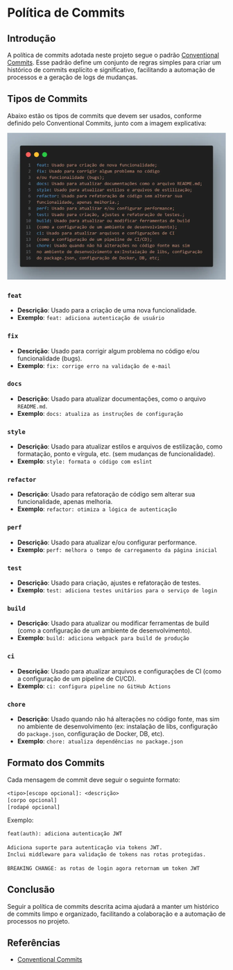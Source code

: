 # Política de Commits

## Introdução

A política de commits adotada neste projeto segue o padrão [Conventional Commits](https://www.conventionalcommits.org/pt-br/v1.0.0). Esse padrão define um conjunto de regras simples para criar um histórico de commits explícito e significativo, facilitando a automação de processos e a geração de logs de mudanças.

## Tipos de Commits

Abaixo estão os tipos de commits que devem ser usados, conforme definido pelo Conventional Commits, junto com a imagem explicativa:

![Tipos de Commits](../assets/commits.webp)

### `feat`

- **Descrição**: Usado para a criação de uma nova funcionalidade.
- **Exemplo**: `feat: adiciona autenticação de usuário`

### `fix`

- **Descrição**: Usado para corrigir algum problema no código e/ou funcionalidade (bugs).
- **Exemplo**: `fix: corrige erro na validação de e-mail`

### `docs`

- **Descrição**: Usado para atualizar documentações, como o arquivo `README.md`.
- **Exemplo**: `docs: atualiza as instruções de configuração`

### `style`

- **Descrição**: Usado para atualizar estilos e arquivos de estilização, como formatação, ponto e vírgula, etc. (sem mudanças de funcionalidade).
- **Exemplo**: `style: formata o código com eslint`

### `refactor`

- **Descrição**: Usado para refatoração de código sem alterar sua funcionalidade, apenas melhoria.
- **Exemplo**: `refactor: otimiza a lógica de autenticação`

### `perf`

- **Descrição**: Usado para atualizar e/ou configurar performance.
- **Exemplo**: `perf: melhora o tempo de carregamento da página inicial`

### `test`

- **Descrição**: Usado para criação, ajustes e refatoração de testes.
- **Exemplo**: `test: adiciona testes unitários para o serviço de login`

### `build`

- **Descrição**: Usado para atualizar ou modificar ferramentas de build (como a configuração de um ambiente de desenvolvimento).
- **Exemplo**: `build: adiciona webpack para build de produção`

### `ci`

- **Descrição**: Usado para atualizar arquivos e configurações de CI (como a configuração de um pipeline de CI/CD).
- **Exemplo**: `ci: configura pipeline no GitHub Actions`

### `chore`

- **Descrição**: Usado quando não há alterações no código fonte, mas sim no ambiente de desenvolvimento (ex: instalação de libs, configuração do `package.json`, configuração de Docker, DB, etc).
- **Exemplo**: `chore: atualiza dependências no package.json`

## Formato dos Commits

Cada mensagem de commit deve seguir o seguinte formato:

```
<tipo>[escopo opcional]: <descrição>
[corpo opcional]
[rodapé opcional]
```

Exemplo:
```
feat(auth): adiciona autenticação JWT

Adiciona suporte para autenticação via tokens JWT.
Inclui middleware para validação de tokens nas rotas protegidas.

BREAKING CHANGE: as rotas de login agora retornam um token JWT
```

## Conclusão

Seguir a política de commits descrita acima ajudará a manter um histórico de commits limpo e organizado, facilitando a colaboração e a automação de processos no projeto.

## Referências

- [Conventional Commits](https://www.conventionalcommits.org/pt-br/v1.0.0)